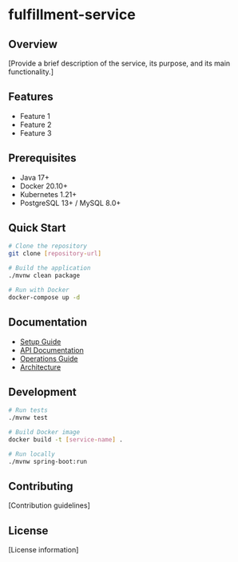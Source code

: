 # fulfillment-service

## Overview
[Provide a brief description of the service, its purpose, and its main functionality.]

## Features
- Feature 1
- Feature 2
- Feature 3

## Prerequisites
- Java 17+
- Docker 20.10+
- Kubernetes 1.21+
- PostgreSQL 13+ / MySQL 8.0+

## Quick Start
```bash
# Clone the repository
git clone [repository-url]

# Build the application
./mvnw clean package

# Run with Docker
docker-compose up -d
```

## Documentation
- [Setup Guide](docs/setup/README.md)
- [API Documentation](docs/api/README.md)
- [Operations Guide](docs/operations/README.md)
- [Architecture](docs/architecture/README.md)

## Development
```bash
# Run tests
./mvnw test

# Build Docker image
docker build -t [service-name] .

# Run locally
./mvnw spring-boot:run
```

## Contributing
[Contribution guidelines]

## License
[License information]
